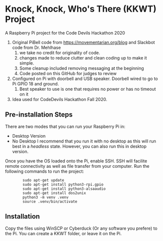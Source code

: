 # Knock, Knock, Who's There (KKWT) Project
A Raspberry Pi project for the Code Devils Hackathon 2020

1. Original PiBell code from https://movementarian.org/blog and Slackbot code from Dr. Mehlhase
    1. we take no credit for originality of code.
    1. changes made to reduce clutter and clean coding up to make it simple.
    1. Some cleanup included removing messaging at the beginning
    1. Code posted on this GitHub for judges to review
1. Configured on Pi with doorbell and USB speaker. Doorbell wired to go to Pi GPIO 18 and ground. 
    1. Best speaker to use is one that requires no power or has no timeout on it
1. Idea used for CodeDevils Hackathon Fall 2020.

## Pre-installation Steps
There are two modes that you can run your Raspberry Pi in:
- Desktop Version
- No Desktop
I recommend that you run it with no desktop as this will run best in a *headless* state. However, you can also run this in desktop version.

Once you have the OS loaded onto the Pi, enable SSH. SSH will facilite remote connectivity as well as file transfer from your computer. Run the following commands to run the project:
````
        sudo apt-get update
        sudo apt-get install python3-rpi.gpio
        sudo apt-get install python3-alsaaudio
        sudo apt-get install dos2unix
        python3 -m venv .venv
        source .venv/bin/activate
````

## Installation
Copy the files using WinSCP or Cyberduck (Or any software you prefere) to the Pi. You can create a KKWT folder, or leave it on the Pi.
